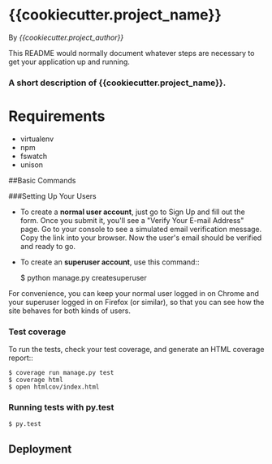 # {{cookiecutter.project_name}}

By *{{cookiecutter.project_author}}*

This README would normally document whatever steps are necessary to get your application up and running.

### A short description of {{cookiecutter.project_name}}.

# Requirements
* virtualenv
* npm
* fswatch
* unison

##Basic Commands

###Setting Up Your Users


* To create a **normal user account**, just go to Sign Up and fill out the form. Once you submit it, you'll see a "Verify Your E-mail Address" page. Go to your console to see a simulated email verification message. Copy the link into your browser. Now the user's email should be verified and ready to go.

* To create an **superuser account**, use this command::

    $ python manage.py createsuperuser

For convenience, you can keep your normal user logged in on Chrome and your superuser logged in on Firefox (or similar), so that you can see how the site behaves for both kinds of users.

### Test coverage ###

To run the tests, check your test coverage, and generate an HTML coverage report::

    $ coverage run manage.py test
    $ coverage html
    $ open htmlcov/index.html

### Running tests with py.test ###



    $ py.test

Deployment
----------
